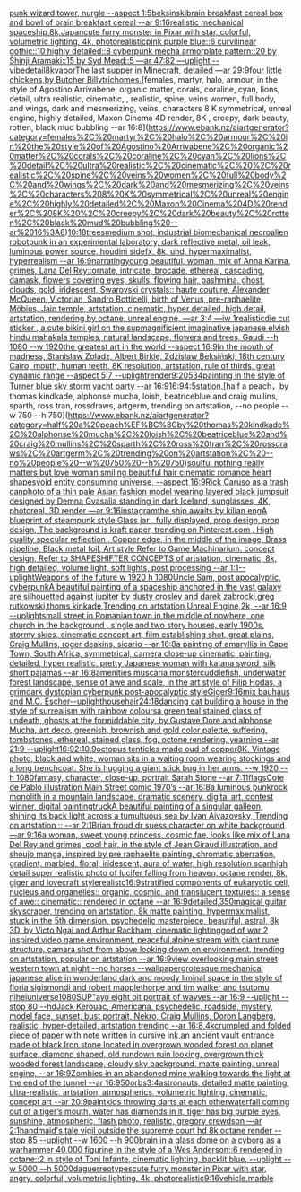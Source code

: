 [punk wizard tower, nurgle --aspect 1:5](https://www.ebank.nz/aiartgenerator?category=punk%20wizard%20tower%2C%20nurgle%20--aspect%201%3A5)[beksinski](https://www.ebank.nz/aiartgenerator?category=beksinski)[brain breakfast cereal box and bowl of brain breakfast cereal --ar 9:16](https://www.ebank.nz/aiartgenerator?category=brain%20breakfast%20cereal%20box%20and%20bowl%20of%20brain%20breakfast%20cereal%20--ar%209%3A16)[realistic mechanical spaceship,8k,Japan](https://www.ebank.nz/aiartgenerator?category=realistic%20mechanical%20spaceship%2C8k%2CJapan)[cute furry monster in Pixar with star, colorful, volumetric lighting, 4k, photorealistic](https://www.ebank.nz/aiartgenerator?category=cute%20furry%20monster%20in%20Pixar%20with%20star%2C%20colorful%2C%20volumetric%20lighting%2C%204k%2C%20photorealistic)[pink purple blue::6 curvilinear gothic::10 highly detailed::8 cyberpunk mecha armorplate pattern::20 by Shinji Aramaki::15 by Syd Mead::5 —ar 47:82 —uplight --vibe](https://www.ebank.nz/aiartgenerator?category=pink%20purple%20blue%3A%3A6%20curvilinear%20gothic%3A%3A10%20highly%20detailed%3A%3A8%20cyberpunk%20mecha%20armorplate%20pattern%3A%3A20%20by%20Shinji%20Aramaki%3A%3A15%20by%20Syd%20Mead%3A%3A5%20%E2%80%94ar%2047%3A82%20%E2%80%94uplight%20--vibe)[detail](https://www.ebank.nz/aiartgenerator?category=detail)[8k](https://www.ebank.nz/aiartgenerator?category=8k)[vapor](https://www.ebank.nz/aiartgenerator?category=vapor)[The last supper in Minecraft, detailed —ar 29:9](https://www.ebank.nz/aiartgenerator?category=The%20last%20supper%20in%20Minecraft%2C%20detailed%20%E2%80%94ar%2029%3A9)[four little chickens,by Butcher Billy](https://www.ebank.nz/aiartgenerator?category=four%20little%20chickens%2Cby%20Butcher%20Billy)[trichomes.](https://www.ebank.nz/aiartgenerator?category=trichomes.)[females, martyr, halo, armour, in the style of Agostino Arrivabene, organic matter, corals, coraline, cyan, lions, detail, ultra realistic, cinematic, , realistic, spine, veins women, full body, and wings, dark and mesmerizing, veins, characters 8 K symmetrical, unreal engine, highly detailed, Maxon Cinema 4D render, 8K , creepy, dark beauty, rotten, black mud bubbling --ar 16:8](https://www.ebank.nz/aiartgenerator?category=females%2C%20martyr%2C%20halo%2C%20armour%2C%20in%20the%20style%20of%20Agostino%20Arrivabene%2C%20organic%20matter%2C%20corals%2C%20coraline%2C%20cyan%2C%20lions%2C%20detail%2C%20ultra%20realistic%2C%20cinematic%2C%20%2C%20realistic%2C%20spine%2C%20veins%20women%2C%20full%20body%2C%20and%20wings%2C%20dark%20and%20mesmerizing%2C%20veins%2C%20characters%208%20K%20symmetrical%2C%20unreal%20engine%2C%20highly%20detailed%2C%20Maxon%20Cinema%204D%20render%2C%208K%20%2C%20creepy%2C%20dark%20beauty%2C%20rotten%2C%20black%20mud%20bubbling%20--ar%2016%3A8)[10:18](https://www.ebank.nz/aiartgenerator?category=10%3A18)[trees](https://www.ebank.nz/aiartgenerator?category=trees)[medium shot, industrial biomechanical necroalien robotpunk in an experimental laboratory, dark reflective metal, oil leak, luminous power source, houdini sidefx, 8k, uhd, hypermaximalist, hyperrealism --ar 16:9](https://www.ebank.nz/aiartgenerator?category=medium%20shot%2C%20industrial%20biomechanical%20necroalien%20robotpunk%20in%20an%20experimental%20laboratory%2C%20dark%20reflective%20metal%2C%20oil%20leak%2C%20luminous%20power%20source%2C%20houdini%20sidefx%2C%208k%2C%20uhd%2C%20hypermaximalist%2C%20hyperrealism%20--ar%2016%3A9)[narrating](https://www.ebank.nz/aiartgenerator?category=narrating)[young beautiful, woman, mix of Anna Karina, grimes, Lana Del Rey::ornate, intricate, brocade, ethereal, cascading, damask, flowers covering eyes, skulls, flowing hair, pashmina, ghost, clouds, gold, iridescent, Swarovski crystals:: haute couture, Alexander McQueen, Victorian, Sandro Botticelli, birth of Venus, pre-raphaelite, Möbius, Jain temple, artstation, cinematic, hyper detailed, high detail, artstation, rendering by octane, unreal engine, —ar 3:4 —iw 1](https://www.ebank.nz/aiartgenerator?category=young%20beautiful%2C%20woman%2C%20mix%20of%20Anna%20Karina%2C%20grimes%2C%20Lana%20Del%20Rey%3A%3Aornate%2C%20intricate%2C%20brocade%2C%20ethereal%2C%20cascading%2C%20damask%2C%20flowers%20covering%20eyes%2C%20skulls%2C%20flowing%20hair%2C%20pashmina%2C%20ghost%2C%20clouds%2C%20gold%2C%20iridescent%2C%20Swarovski%20crystals%3A%3A%20haute%20couture%2C%20Alexander%20McQueen%2C%20Victorian%2C%20Sandro%20Botticelli%2C%20birth%20of%20Venus%2C%20pre-raphaelite%2C%20M%C3%B6bius%2C%20Jain%20temple%2C%20artstation%2C%20cinematic%2C%20hyper%20detailed%2C%20high%20detail%2C%20artstation%2C%20rendering%20by%20octane%2C%20unreal%20engine%2C%20%E2%80%94ar%203%3A4%20%E2%80%94iw%201)[realistic](https://www.ebank.nz/aiartgenerator?category=realistic)[die cut sticker , a cute bikini girl on the sup](https://www.ebank.nz/aiartgenerator?category=die%20cut%20sticker%20%2C%20a%20cute%20bikini%20girl%20on%20the%20sup)[magnificient imaginative japanese elvish hindu mahakala temples, natural landscape, flowers and trees, Gaudi --h 1080 --w 1920](https://www.ebank.nz/aiartgenerator?category=magnificient%20imaginative%20japanese%20elvish%20hindu%20mahakala%20temples%2C%20natural%20landscape%2C%20flowers%20and%20trees%2C%20Gaudi%20--h%201080%20--w%201920)[the greatest art in the world --aspect 16:9](https://www.ebank.nz/aiartgenerator?category=the%20greatest%20art%20in%20the%20world%20--aspect%2016%3A9)[In the mouth of madness, Stanislaw Zoladz, Albert Birkle, Zdzisław Beksiński, 18th century Cairo, mouth, human teeth, 8K resolution, artstation, rule of thirds, great dynamic range --aspect 5:7 --uplight](https://www.ebank.nz/aiartgenerator?category=In%20the%20mouth%20of%20madness%2C%20Stanislaw%20Zoladz%2C%20Albert%20Birkle%2C%20Zdzis%C5%82aw%20Beksi%C5%84ski%2C%2018th%20century%20Cairo%2C%20mouth%2C%20human%20teeth%2C%208K%20resolution%2C%20artstation%2C%20rule%20of%20thirds%2C%20great%20dynamic%20range%20--aspect%205%3A7%20--uplight)[render](https://www.ebank.nz/aiartgenerator?category=render)[9:20](https://www.ebank.nz/aiartgenerator?category=9%3A20)[534](https://www.ebank.nz/aiartgenerator?category=534)[painting in the style of Turner blue sky storm yacht party  --ar 16:9](https://www.ebank.nz/aiartgenerator?category=painting%20in%20the%20style%20of%20Turner%20blue%20sky%20storm%20yacht%20party%20%20--ar%2016%3A9)[16:9](https://www.ebank.nz/aiartgenerator?category=16%3A9)[4:5](https://www.ebank.nz/aiartgenerator?category=4%3A5)[station.](https://www.ebank.nz/aiartgenerator?category=station.)[half a peach，by thomas kindkade, alphonse mucha, loish, beatriceblue and craig mullins, sparth, ross tran, rossdraws, artgerm, trending on artstation, --no people --w 750 --h 750](https://www.ebank.nz/aiartgenerator?category=half%20a%20peach%EF%BC%8Cby%20thomas%20kindkade%2C%20alphonse%20mucha%2C%20loish%2C%20beatriceblue%20and%20craig%20mullins%2C%20sparth%2C%20ross%20tran%2C%20rossdraws%2C%20artgerm%2C%20trending%20on%20artstation%2C%20--no%20people%20--w%20750%20--h%20750)[soulful nothing really matters but love woman smiling beautiful hair cinematic romance heart shapes](https://www.ebank.nz/aiartgenerator?category=soulful%20nothing%20really%20matters%20but%20love%20woman%20smiling%20beautiful%20hair%20cinematic%20romance%20heart%20shapes)[void entity consuming universe, --aspect 16:9](https://www.ebank.nz/aiartgenerator?category=void%20entity%20consuming%20universe%2C%20--aspect%2016%3A9)[Rick Caruso as a trash can](https://www.ebank.nz/aiartgenerator?category=Rick%20Caruso%20as%20a%20trash%20can)[photo of a thin pale Asian fashion model wearing layered black jumpsuit designed by Demna Gvasalia standing in dark Iceland, sunglasses, 4K, photoreal, 3D render —ar 9:16](https://www.ebank.nz/aiartgenerator?category=photo%20of%20a%20thin%20pale%20Asian%20fashion%20model%20wearing%20layered%20black%20jumpsuit%20designed%20by%20Demna%20Gvasalia%20standing%20in%20dark%20Iceland%2C%20sunglasses%2C%204K%2C%20photoreal%2C%203D%20render%20%E2%80%94ar%209%3A16)[instagram](https://www.ebank.nz/aiartgenerator?category=instagram)[the ship awaits by kilian eng](https://www.ebank.nz/aiartgenerator?category=the%20ship%20awaits%20by%20kilian%20eng)[A blueprint of steampunk style Glass jar ,  fully displayed, prop design, prop design, The background is kraft paper,  trending on Pinterest.com  , High quality specular reflection ,  Copper  edge, in the middle of the image, Brass pipeline,  Black metal foil,  Art style Refer to Game Machinarium.  concept design, Refer to SHAPESHIFTER CONCEPTS  of artstation, cinematic,  8k, high detailed,  volume light,  soft lights,  post processing    --ar 1:1](https://www.ebank.nz/aiartgenerator?category=A%20blueprint%20of%20steampunk%20style%20Glass%20jar%20%2C%20%20fully%20displayed%2C%20prop%20design%2C%20prop%20design%2C%20The%20background%20is%20kraft%20paper%2C%20%20trending%20on%20Pinterest.com%20%20%2C%20High%20quality%20specular%20reflection%20%2C%20%20Copper%20%20edge%2C%20in%20the%20middle%20of%20the%20image%2C%20Brass%20pipeline%2C%20%20Black%20metal%20foil%2C%20%20Art%20style%20Refer%20to%20Game%20Machinarium.%20%20concept%20design%2C%20Refer%20to%20SHAPESHIFTER%20CONCEPTS%20%20of%20artstation%2C%20cinematic%2C%20%208k%2C%20high%20detailed%2C%20%20volume%20light%2C%20%20soft%20lights%2C%20%20post%20processing%20%20%20%20--ar%201%3A1)[--uplight](https://www.ebank.nz/aiartgenerator?category=--uplight)[Weapons of the future w 1920 h 1080](https://www.ebank.nz/aiartgenerator?category=Weapons%20of%20the%20future%20w%201920%20h%201080)[Uncle Sam, post apocalyptic, cyberpunk](https://www.ebank.nz/aiartgenerator?category=Uncle%20Sam%2C%20post%20apocalyptic%2C%20cyberpunk)[A beautiful painting of a spaceship anchored in the vast galaxy are silhouetted against jupiter by dusty crosley and darek zabrocki,greg rutkowski,thoms kinkade,Trending on artstation,Unreal Engine,2k, --ar 16:9 --uplight](https://www.ebank.nz/aiartgenerator?category=A%20beautiful%20painting%20of%20a%20spaceship%20anchored%20in%20the%20vast%20galaxy%20are%20silhouetted%20against%20jupiter%20by%20dusty%20crosley%20and%20darek%20zabrocki%2Cgreg%20rutkowski%2Cthoms%20kinkade%2CTrending%20on%20artstation%2CUnreal%C2%A0Engine%2C2k%2C%20--ar%2016%3A9%20--uplight)[small street in Romanian town in the middle of nowhere, one church in the background , single and two story houses, early 1900s, stormy skies, cinematic concept art, film establishing shot, great plains, Craig Mullins, roger deakins, sicario --ar 16:8](https://www.ebank.nz/aiartgenerator?category=small%20street%20in%20Romanian%20town%20in%20the%20middle%20of%20nowhere%2C%20one%20church%20in%20the%20background%20%2C%20single%20and%20two%20story%20houses%2C%20early%201900s%2C%20stormy%20skies%2C%20cinematic%20concept%20art%2C%20film%20establishing%20shot%2C%20great%20plains%2C%20Craig%20Mullins%2C%20roger%20deakins%2C%20sicario%20--ar%2016%3A8)[a painting of amaryllis in Cape Town, South Africa, symmetrical, camera close-up cinematic, painting, detailed, hyper realistic, pretty Japanese woman with katana sword ,silk short pajamas --ar 16:8](https://www.ebank.nz/aiartgenerator?category=a%20painting%20of%20amaryllis%20in%20Cape%20Town%2C%20South%20Africa%2C%20symmetrical%2C%20camera%20close-up%20cinematic%2C%20painting%2C%20detailed%2C%20hyper%20realistic%2C%20pretty%20Japanese%20woman%20with%20katana%20sword%20%2Csilk%20short%20pajamas%20--ar%2016%3A8)[amenities muscaria monster](https://www.ebank.nz/aiartgenerator?category=amenities%20muscaria%20monster)[cuddlefish, underwater forest landscape, sense of awe and scale, in the art style of Filip Hodas, a grimdark dystopian cyberpunk post-apocalyptic style](https://www.ebank.nz/aiartgenerator?category=cuddlefish%2C%20underwater%20forest%20landscape%2C%20sense%20of%20awe%20and%20scale%2C%20in%20the%20art%20style%20of%20Filip%20Hodas%2C%20a%20grimdark%20dystopian%20cyberpunk%20post-apocalyptic%20style)[Giger](https://www.ebank.nz/aiartgenerator?category=Giger)[9:16](https://www.ebank.nz/aiartgenerator?category=9%3A16)[mix bauhaus and M.C. Escher](https://www.ebank.nz/aiartgenerator?category=mix%20bauhaus%20and%20M.C.%20Escher)[--uplight](https://www.ebank.nz/aiartgenerator?category=--uplight)[house](https://www.ebank.nz/aiartgenerator?category=house)[hair](https://www.ebank.nz/aiartgenerator?category=hair)[24:18](https://www.ebank.nz/aiartgenerator?category=24%3A18)[dancing cat building a house in the style of surrealism with rainbow colours](https://www.ebank.nz/aiartgenerator?category=dancing%20cat%20building%20a%20house%20in%20the%20style%20of%20surrealism%20with%20rainbow%20colours)[a green teal stained glass of undeath, ghosts at the formiddable city, by Gustave Dore and alphonse Mucha, art deco, greenish, brownish and gold color palette, suffering, tombstones, ethereal,  stained glass, fog, octone rendering, yearning --ar  21:9 --uplight](https://www.ebank.nz/aiartgenerator?category=a%20green%20teal%20stained%20glass%20of%20undeath%2C%20ghosts%20at%20the%20formiddable%20city%2C%20by%20Gustave%20Dore%20and%20alphonse%20Mucha%2C%20art%20deco%2C%20greenish%2C%20brownish%20and%20gold%20color%20palette%2C%20suffering%2C%20tombstones%2C%20ethereal%2C%20%20stained%20glass%2C%20fog%2C%20octone%20rendering%2C%20yearning%20--ar%20%2021%3A9%20--uplight)[16:9](https://www.ebank.nz/aiartgenerator?category=16%3A9)[2:1](https://www.ebank.nz/aiartgenerator?category=2%3A1)[0.9](https://www.ebank.nz/aiartgenerator?category=0.9)[octopus tenticles made oud of copper](https://www.ebank.nz/aiartgenerator?category=octopus%20tenticles%20made%20oud%20of%20copper)[8K, Vintage photo, black and white, woman sits in a waiting room wearing stockings and a long trenchcoat. She is hugging a giant stick bug in her arms. --w 1920 --h 1080](https://www.ebank.nz/aiartgenerator?category=8K%2C%20Vintage%20photo%2C%20black%20and%20white%2C%20woman%20sits%20in%20a%20waiting%20room%20wearing%20stockings%20and%20a%20long%20trenchcoat.%20She%20is%20hugging%20a%20giant%20stick%20bug%20in%20her%20arms.%20--w%201920%20--h%201080)[fantasy, character, close-up, portrait Sarah Stone --ar 7:11](https://www.ebank.nz/aiartgenerator?category=fantasy%2C%20character%2C%20close-up%2C%20portrait%20Sarah%20Stone%20--ar%207%3A11)[flags](https://www.ebank.nz/aiartgenerator?category=flags)[Cote de Pablo illustration Main Street comic 1970’s --ar 16:8](https://www.ebank.nz/aiartgenerator?category=Cote%20de%20Pablo%20illustration%20Main%20Street%20comic%201970%E2%80%99s%20--ar%2016%3A8)[a luminous punkrock monolith in a mountain landscape, dramatic scenery, digital art, contest winner, digital painting](https://www.ebank.nz/aiartgenerator?category=a%20luminous%20punkrock%20monolith%20in%20a%20mountain%20landscape%2C%20dramatic%20scenery%2C%20digital%20art%2C%20contest%20winner%2C%20digital%20painting)[truck](https://www.ebank.nz/aiartgenerator?category=truck)[A beautiful painting of a singular galleon, shining its back light across a tumultuous sea by Ivan Aivazovsky, Trending on artstation :: --ar 2:1](https://www.ebank.nz/aiartgenerator?category=A%20beautiful%20painting%20of%20a%20singular%20galleon%2C%20shining%20its%20back%20light%20across%20a%20tumultuous%20sea%20by%20Ivan%20Aivazovsky%2C%20Trending%20on%20artstation%20%3A%3A%20--ar%202%3A1)[Brian froud dr suess character on white background —ar 9:16](https://www.ebank.nz/aiartgenerator?category=Brian%20froud%20dr%20suess%20character%20on%20white%20background%20%E2%80%94ar%209%3A16)[a woman, sweet young princess, cosmic fae, looks like mix of Lana Del Rey and grimes, cool hair, in the style of Jean Giraud illustration, and shoujo manga, inspired by pre raphaelite painting, chromatic aberration, gradient, marbled, floral, iridescent, aura of water, high resolution scan](https://www.ebank.nz/aiartgenerator?category=a%20woman%2C%20sweet%20young%20princess%2C%20cosmic%20fae%2C%20looks%20like%20mix%20of%20Lana%20Del%20Rey%20and%20grimes%2C%20cool%20hair%2C%20in%20the%20style%20of%20Jean%20Giraud%20illustration%2C%20and%20shoujo%20manga%2C%20inspired%20by%20pre%20raphaelite%20painting%2C%20chromatic%20aberration%2C%20gradient%2C%20marbled%2C%20floral%2C%20iridescent%2C%20aura%20of%20water%2C%20high%20resolution%20scan)[high detail super realistic photo of lucifer falling from heaven, octane render, 8k, giger and lovecraft style](https://www.ebank.nz/aiartgenerator?category=high%20detail%20super%20realistic%20photo%20of%20lucifer%20falling%20from%20heaven%2C%20octane%20render%2C%208k%2C%20giger%20and%20lovecraft%20style)[realistc](https://www.ebank.nz/aiartgenerator?category=realistc)[16:9](https://www.ebank.nz/aiartgenerator?category=16%3A9)[stratified components of eukaryotic cell, nucleus and organelles:: organic, cosmic, and translucent textures:: a sense of awe:: cinematic:: rendered in octane --ar 16:9](https://www.ebank.nz/aiartgenerator?category=stratified%20components%20of%20eukaryotic%20cell%2C%20nucleus%20and%20organelles%3A%3A%20organic%2C%20cosmic%2C%20and%20translucent%20textures%3A%3A%20a%20sense%20of%20awe%3A%3A%20cinematic%3A%3A%20rendered%20in%20octane%20--ar%2016%3A9)[detailed,](https://www.ebank.nz/aiartgenerator?category=detailed%2C)[350](https://www.ebank.nz/aiartgenerator?category=350)[magical guitar skyscraper, trending on artstation, 8k matte painting, hypermaximalist, stuck in the 5th dimension, psychedelic masterpiece, beautiful, astral, 8k 3D, by Victo Ngai and Arthur Rackham, cinematic lighting](https://www.ebank.nz/aiartgenerator?category=magical%20guitar%20skyscraper%2C%20trending%20on%20artstation%2C%208k%20matte%20painting%2C%20hypermaximalist%2C%20stuck%20in%20the%205th%20dimension%2C%20psychedelic%20masterpiece%2C%20beautiful%2C%20astral%2C%208k%203D%2C%20by%20Victo%20Ngai%20and%20Arthur%20Rackham%2C%20cinematic%20lighting)[god of war 2 inspired video game environment, peaceful alpine stream with giant rune structure, camera shot from above looking down on environment, trending on artstation, popular on artstation --ar 16:9](https://www.ebank.nz/aiartgenerator?category=god%20of%20war%202%20inspired%20video%20game%20environment%2C%20peaceful%20alpine%20stream%20with%20giant%20rune%20structure%2C%20camera%20shot%20from%20above%20looking%20down%20on%20environment%2C%20trending%20on%20artstation%2C%20popular%20on%20artstation%20--ar%2016%3A9)[view overlooking main street western town at night --no horses --wallpaper](https://www.ebank.nz/aiartgenerator?category=view%20overlooking%20main%20street%20western%20town%20at%20night%20--no%20horses%20--wallpaper)[grotesque mechanical japanese alice in wonderland dark and moody liminal space in the style of floria sigismondi and robert mapplethorpe and tim walker and tsutomu nihei](https://www.ebank.nz/aiartgenerator?category=grotesque%20mechanical%20japanese%20alice%20in%20wonderland%20dark%20and%20moody%20liminal%20space%20in%20the%20style%20of%20floria%20sigismondi%20and%20robert%20mapplethorpe%20and%20tim%20walker%20and%20tsutomu%20nihei)[universe](https://www.ebank.nz/aiartgenerator?category=universe)[1080](https://www.ebank.nz/aiartgenerator?category=1080)[SUP"](https://www.ebank.nz/aiartgenerator?category=SUP%22)[ayo eight bit portrait of wavves --ar 16:9 --uplight --stop 80 --hd](https://www.ebank.nz/aiartgenerator?category=ayo%20eight%20bit%20portrait%20of%20wavves%20--ar%2016%3A9%20--uplight%20--stop%2080%20--hd)[Jack Kerouac, Americana, psychedelic, roadside, mystery, model face, sunset, bust portrait, Nekro, Craig Mullins, Doron Langberg,     realistic, hyper-detailed, artstation trending --ar 16:8](https://www.ebank.nz/aiartgenerator?category=Jack%20Kerouac%2C%20Americana%2C%20psychedelic%2C%20roadside%2C%20mystery%2C%20model%20face%2C%20sunset%2C%20bust%20portrait%2C%20Nekro%2C%20Craig%20Mullins%2C%20Doron%20Langberg%2C%20%20%20%20%20realistic%2C%20hyper-detailed%2C%20artstation%20trending%20--ar%2016%3A8)[,4k](https://www.ebank.nz/aiartgenerator?category=%2C4k)[crumpled and folded piece of paper with note written in cursive ink,](https://www.ebank.nz/aiartgenerator?category=crumpled%20and%20folded%20piece%20of%20paper%20with%20note%20written%20in%20cursive%20ink%2C)[an ancient vault entrance made of black Iron stone located in overgrown wooded forest on planet surface, diamond shaped, old rundown ruin looking, overgrown thick wooded forest landscape, cloudy sky background, matte painting, unreal engine, --ar 16:9](https://www.ebank.nz/aiartgenerator?category=an%20ancient%20vault%20entrance%20made%20of%20black%20Iron%20stone%20located%20in%20overgrown%20wooded%20forest%20on%20planet%20surface%2C%20diamond%20shaped%2C%20old%20rundown%20ruin%20looking%2C%20overgrown%20thick%20wooded%20forest%20landscape%2C%20cloudy%20sky%20background%2C%20matte%20painting%2C%20unreal%20engine%2C%20--ar%2016%3A9)[Zombies in an abandoned mine walking towards the light at the end of the tunnel --ar 16:9](https://www.ebank.nz/aiartgenerator?category=Zombies%20in%20an%20abandoned%20mine%20walking%20towards%20the%20light%20at%20the%20end%20of%20the%20tunnel%20--ar%2016%3A9)[50](https://www.ebank.nz/aiartgenerator?category=50)[orbs](https://www.ebank.nz/aiartgenerator?category=orbs)[3:4](https://www.ebank.nz/aiartgenerator?category=3%3A4)[astronauts, detailed matte painting, ultra-realistic, artstation, atmospherics, volumetric lighting, cinematic, concept art --ar 20:9](https://www.ebank.nz/aiartgenerator?category=astronauts%2C%20detailed%20matte%20painting%2C%20ultra-realistic%2C%20artstation%2C%20atmospherics%2C%20volumetric%20lighting%2C%20cinematic%2C%20concept%20art%20--ar%2020%3A9)[paint](https://www.ebank.nz/aiartgenerator?category=paint)[kids throwing darts at each other](https://www.ebank.nz/aiartgenerator?category=kids%20throwing%20darts%20at%20each%20other)[waterfall coming out of a tiger’s mouth, water has diamonds in it, tiger has big purple eyes, sunshine, atmospheric, flash photo, realistic, gregory crewdson —ar 2:1](https://www.ebank.nz/aiartgenerator?category=waterfall%20coming%20out%20of%20a%20tiger%E2%80%99s%20mouth%2C%20water%20has%20diamonds%20in%20it%2C%20tiger%20has%20big%20purple%20eyes%2C%20sunshine%2C%20atmospheric%2C%20flash%20photo%2C%20realistic%2C%20gregory%20crewdson%20%E2%80%94ar%202%3A1)[handmaid's tale vigil outside the supreme court hd 8k octane render --stop 85 --uplight --w 1600 --h 900](https://www.ebank.nz/aiartgenerator?category=handmaid%27s%20tale%20vigil%20outside%20the%20supreme%20court%20hd%208k%20octane%20render%20--stop%2085%20--uplight%20--w%201600%20--h%20900)[brain in a glass dome on a cyborg as a warhammer 40,000 figurine in the style of a Wes Anderson::6 rendered in octane::2 in style of Toni Infante, cinematic lighting, backlit blue, --uplight --w 5000 --h 5000](https://www.ebank.nz/aiartgenerator?category=brain%20in%20a%20glass%20dome%20on%20a%20cyborg%20as%20a%20warhammer%2040%2C000%20figurine%20in%20the%20style%20of%20a%20Wes%20Anderson%3A%3A6%20rendered%20in%20octane%3A%3A2%20in%20style%20of%20Toni%20Infante%2C%20cinematic%20lighting%2C%20backlit%20blue%2C%20--uplight%20--w%205000%20--h%205000)[daguerreotypes](https://www.ebank.nz/aiartgenerator?category=daguerreotypes)[cute furry monster in Pixar with star, angry, colorful, volumetric lighting, 4k, photorealistic](https://www.ebank.nz/aiartgenerator?category=cute%20furry%20monster%20in%20Pixar%20with%20star%2C%20angry%2C%20colorful%2C%20volumetric%20lighting%2C%204k%2C%20photorealistic)[9:16](https://www.ebank.nz/aiartgenerator?category=9%3A16)[vehicle,marble](https://www.ebank.nz/aiartgenerator?category=vehicle%2Cmarble)